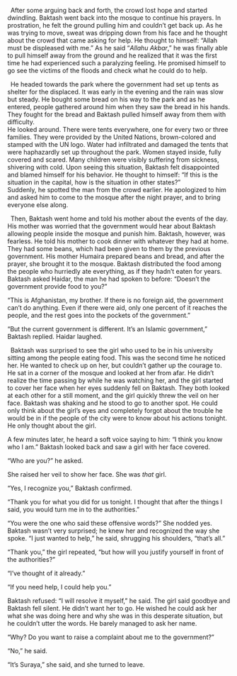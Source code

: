 ` `After some arguing back and forth, the crowd lost hope and started dwindling. Baktash went back into the mosque to continue his prayers. In prostration, he felt the ground pulling him and couldn’t get back up. As he was trying to move, sweat was dripping down from his face and he thought about the crowd that came asking for help. He thought to himself: “Allah must be displeased with me.” As he said “*Allahu Akbar*,” he was finally able to pull himself away from the ground and he realized that it was the first time he had experienced such a paralyzing feeling. He promised himself to go see the victims of the floods and check what he could do to help.

` `He headed towards the park where the government had set up tents as shelter for the displaced. It was early in the evening and the rain was slow but steady. He bought some bread on his way to the park and as he entered, people gathered around him when they saw the bread in his hands. They fought for the bread and Baktash pulled himself away from them with difficulty.   
He looked around. There were tents everywhere, one for every two or three families. They were provided by the United Nations, brown-colored and stamped with the UN logo. Water had infiltrated and damaged the tents that were haphazardly set up throughout the park. Women stayed inside, fully covered and scared. Many children were visibly suffering from sickness, shivering with cold. Upon seeing this situation, Baktash felt disappointed and blamed himself for his behavior. He thought to himself: “If this is the situation in the capital, how is the situation in other states?”   
Suddenly, he spotted the man from the crowd earlier. He apologized to him and asked him to come to the mosque after the night prayer, and to bring everyone else along.

` `Then, Baktash went home and told his mother about the events of the day. His mother was worried that the government would hear about Baktash allowing people inside the mosque and punish him. Baktash, however, was fearless. He told his mother to cook dinner with whatever they had at home. They had some beans, which had been given to them by the previous government. His mother Humaira prepared beans and bread, and after the prayer, she brought it to the mosque. Baktash distributed the food among the people who hurriedly ate everything, as if they hadn’t eaten for years. Baktash asked Haidar, the man he had spoken to before: “Doesn’t the government provide food to you?”

“This is Afghanistan, my brother. If there is no foreign aid, the government can’t do anything. Even if there were aid, only one percent of it reaches the people, and the rest goes into the pockets of the government.”

“But the current government is different. It’s an Islamic government,” Baktash replied. Haidar laughed.

` `Baktash was surprised to see the girl who used to be in his university sitting among the people eating food. This was the second time he noticed her. He wanted to check up on her, but couldn’t gather up the courage to. He sat in a corner of the mosque and looked at her from afar. He didn’t realize the time passing by while he was watching her, and the girl started to cover her face when her eyes suddenly fell on Baktash. They both looked at each other for a still moment, and the girl quickly threw the veil on her face. Baktash was shaking and he stood to go to another spot. He could only think about the girl’s eyes and completely forgot about the trouble he would be in if the people of the city were to know about his actions tonight. He only thought about the girl. 

A few minutes later, he heard a soft voice saying to him: “I think you know who I am.” Baktash looked back and saw a girl with her face covered. 

“Who are you?” he asked.

She raised her veil to show her face. She was *that* girl. 

“Yes, I recognize you,” Baktash confirmed.

“Thank you for what you did for us tonight. I thought that after the things I said, you would turn me in to the authorities.”

“You were the one who said these offensive words?” She nodded yes. Baktash wasn’t very surprised; he knew her and recognized the way she spoke. “I just wanted to help,” he said, shrugging his shoulders, “that’s all.” 

“Thank you,” the girl repeated, “but how will you justify yourself in front of the authorities?” 

“I’ve thought of it already.” 

“If you need help, I could help you.” 

Baktash refused: “I will resolve it myself,” he said. The girl said goodbye and Baktash fell silent. He didn’t want her to go. He wished he could ask her what she was doing here and why she was in this desperate situation, but he couldn’t utter the words. He barely managed to ask her name. 

“Why? Do you want to raise a complaint about me to the government?”

“No,” he said. 

“It’s Suraya,” she said, and she turned to leave.